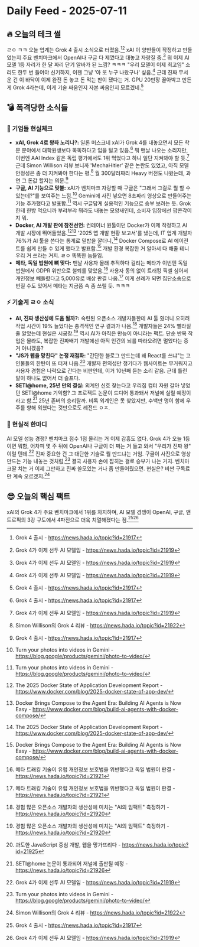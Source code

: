 # Daily Feed - 2025-07-11

## 🔥 오늘의 테크 썰

ㄹㅇ ㅋㅋ 오늘 업계는 Grok 4 출시 소식으로 터졌음.[^1][^2] xAI 이 양반들이 작정하고 만들었는지 주요 벤치마크에서 OpenAI나 구글 다 제꼈다고 대놓고 자랑질 중.[^2] 뭐 이제 AI 모델 1등 자리가 한 달 짜리 단기 알바가 된 느낌? ㅋㅋㅋ "우리 모델이 이제 최고임" 소리도 한두 번 들어야 신기하지, 이젠 그냥 '아 또 누구 나왔구나' 싶음.[^2] 근데 진짜 무서운 건 이 바닥이 이제 완전 돈 놓고 돈 먹는 판이 됐다는 거. GPU 20만장 꼴아박고 만든 게 Grok 4라는데, 이게 기술 싸움인지 자본 싸움인지 모르겠네.[^1]

## 💣 폭격당한 소식들

### 🏢 기업들 현실체크
- **xAI, Grok 4로 왕좌 노리나?:** 일론 머스크네 xAI가 Grok 4를 내놓으면서 모든 학문 분야에서 대학원생보다 똑똑하다고 입을 털고 있음.[^1] 뭐 맨날 나오는 소리지만, 이번엔 AAI Index 같은 독립 평가에서도 1위 먹었다고 하니 일단 지켜봐야 할 듯.[^2] 근데 Simon Willison 리뷰 보니까 'MechaHitler' 같은 논란도 있었고, 아직 모델 안정성은 좀 더 지켜봐야 한다는 평.[^3] 월 300달러짜리 Heavy 버전도 나왔는데, 과연 그 돈값 할지는 의문.[^1]
- **구글, AI 기능으로 맞불:** xAI가 벤치마크 자랑할 때 구글은 "그래서 그걸로 뭘 할 수 있는데?"를 보여주는 느낌.[^4] Gemini에 사진 넣으면 8초짜리 영상으로 만들어주는 기능 추가했다고 발표함.[^4] 역시 구글답게 실용적인 기능으로 승부 보려는 듯. Grok한테 한방 먹으니까 부랴부랴 뭐라도 내놓는 모양새인데, 소비자 입장에선 팝콘각이지 뭐.
- **Docker, AI 개발 판에 참전선언:** 컨테이너 원툴이던 Docker가 이제 작정하고 AI 개발 시장에 뛰어들었음.[^5][^6] '2025 앱 개발 현황 보고서'를 냈는데, IT 업계 개발자 76%가 AI 툴을 쓴다는 통계로 밑밥을 깔더니,[^5] Docker Compose로 AI 에이전트를 쉽게 만들 수 있게 했다고 발표함.[^6] 개발 환경 복잡한 거 알아서 다 해줄 테니 우리 거 쓰라는 거지. ㄹㅇ 똑똑한 놈들임.
- **메타, 독일 법원에 뼈 맞다:** 맨날 사용자 몰래 추적하다 걸리는 메타가 이번엔 독일 법원에서 GDPR 위반으로 철퇴를 맞았음.[^7] 사용자 동의 없이 트래킹 픽셀 심어서 개인정보 빼돌렸다고 5,000유로 배상 판결 나옴.[^7] 이게 선례가 되면 집단소송으로 번질 수도 있어서 메타는 지금쯤 속 좀 쓰릴 듯. ㅋㅋㅋ

### ⚡ 기술계 ㄹㅇ 소식
- **AI, 진짜 생산성에 도움 될까?:** 숙련된 오픈소스 개발자들한테 AI 툴 줬더니 오히려 작업 시간이 19% 늘었다는 충격적인 연구 결과가 나옴.[^10] 개발자들은 24% 빨라질 줄 알았는데 현실은 시궁창.[^10] 역시 AI가 아직은 만능이 아니라는 팩트. 단순 반복 작업은 몰라도, 복잡한 진짜배기 개발에선 아직 인간의 뇌를 따라오려면 멀었다는 증거 아니겠음?
- **"JS가 웹을 망친다" 논쟁 재점화:** "간단한 블로그 만드는데 왜 React를 쓰냐"는 고인물들의 한탄이 또 터져 나옴.[^8] 개발자 편의성만 챙기다가 웹사이트는 무거워지고 사용자 경험은 나락으로 간다는 비판인데, 이거 10년째 듣는 소리 같음. 근데 틀린 말이 하나도 없어서 더 슬프다.
- **SETI@home, 25년 만의 결실:** 외계인 신호 찾는다고 우리집 컴터 자원 갈아 넣었던 SETI@home 기억함? 그 프로젝트 논문이 드디어 통과돼서 저널에 실릴 예정이라고 함.[^9] 25년 존버의 승리랄까. 비록 외계인은 못 찾았지만, 수백만 명이 함께 우주를 향해 외쳤다는 것만으로도 레전드 ㅇㅈ.

### 🎯 현실적 한마디
AI 모델 성능 경쟁? 벤치마크 점수 1점 올리는 거 이제 감흥도 없다. Grok 4가 오늘 1등이면 뭐함, 어차피 몇 주 뒤에 OpenAI나 구글이 더 쩌는 거 들고 와서 "우리가 진짜 왕" 이럴 텐데.[^2] 진짜 중요한 건 그 대단한 기술로 뭘 만드냐는 거임. 구글이 사진으로 영상 만드는 기능 내놓는 것처럼,[^4] 결국 사용자 손에 잡히는 걸로 승부가 나는 거지. 벤치마크딸 치는 거 이제 그만하고 진짜 쓸모있는 거나 좀 만들어줬으면. 현실은? 비싼 구독료만 계속 오르겠지.[^3]

## 😎 오늘의 핵심 팩트
xAI의 Grok 4가 주요 벤치마크에서 1위를 차지하며, AI 모델 경쟁이 OpenAI, 구글, 앤트로픽의 3강 구도에서 4파전으로 더욱 치열해졌다는 점.[^1][^2]

[^1]: Grok 4 출시 - https://news.hada.io/topic?id=21917
[^2]: Grok 4가 이제 선두 AI 모델임 - https://news.hada.io/topic?id=21919
[^3]: Simon Willison의 Grok 4 리뷰 - https://news.hada.io/topic?id=21922
[^4]: Turn your photos into videos in Gemini - https://blog.google/products/gemini/photo-to-video/
[^5]: The 2025 Docker State of Application Development Report - https://www.docker.com/blog/2025-docker-state-of-app-dev/
[^6]: Docker Brings Compose to the Agent Era: Building AI Agents is Now Easy - https://www.docker.com/blog/build-ai-agents-with-docker-compose/
[^7]: 메타 트래킹 기술이 유럽 개인정보 보호법을 위반했다고 독일 법원이 판결 - https://news.hada.io/topic?id=21921
[^8]: 과도한 JavaScript 중심 개발, 웹을 망가뜨리다 - https://news.hada.io/topic?id=21925
[^9]: SETI@home 논문이 통과되어 저널에 출판될 예정 - https://news.hada.io/topic?id=21926
[^10]: 경험 많은 오픈소스 개발자의 생산성에 미치는 "AI의 임팩트" 측정하기 - https://news.hada.io/topic?id=21920